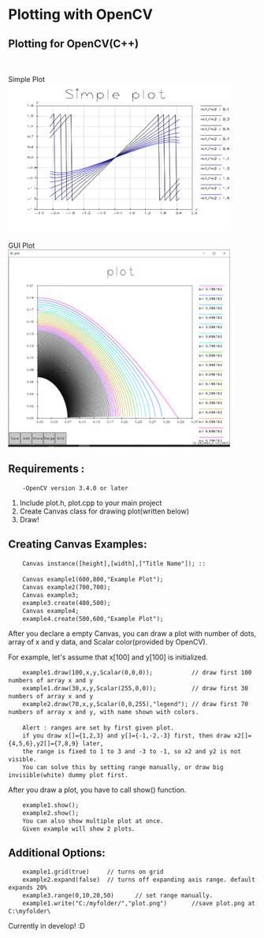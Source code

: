 # Plotting with OpenCV
## Plotting for OpenCV(C++)
</br></br>
Simple Plot  
<img src="/Example.png" width="450px" height="300px"></img></br>  
GUI Plot  
<img src="/22.PNG" width="450px" height="400px"></img></br>


## Requirements :
        -OpenCV version 3.4.0 or later


1. Include plot.h, plot.cpp to your main project
2. Create Canvas class for drawing plot(written below)
3. Draw!

## Creating Canvas Examples:

        Canvas instance([height],[width],["Title Name"]); ::
        
        Canvas example1(600,800,"Example Plot");
        Canvas example2(700,700);
        Canvas example3;
        example3.create(400,500);
        Canvas example4;
        example4.create(500,600,"Example Plot");
        
After you declare a empty Canvas, you can draw a plot with number of dots, array of x and y data, and Scalar color(provided by OpenCV).


For example, let's assume that x[100] and y[100] is initialized.

        example1.draw(100,x,y,Scalar(0,0,0));           // draw first 100 numbers of array x and y
        example1.draw(30,x,y,Scalar(255,0,0));          // draw first 30 numbers of array x and y
        example2.draw(70,x,y,Scalar(0,0,255),"legend"); // draw first 70 numbers of array x and y, with name shown with colors.
        
        Alert : ranges are set by first given plot.
        if you draw x[]={1,2,3} and y[]={-1,-2,-3} first, then draw x2[]={4,5,6},y2[]={7,8,9} later,
        the range is fixed to 1 to 3 and -3 to -1, so x2 and y2 is not visible.
        You can solve this by setting range manually, or draw big invisible(white) dummy plot first.
        
        
After you draw a plot, you have to call show() function.

        example1.show();
        example2.show();
        You can also show multiple plot at once.
        Given example will show 2 plots.
        
## Additional Options:

        example1.grid(true)     // turns on grid
        example2.expand(false)  // turns off expanding axis range. default expands 20%
        example3.range(0,10,20,50)      // set range manually.
        example1.write("C:/myfolder/","plot.png")       //save plot.png at C:\myfolder\
        
        


Currently in develop! :D
